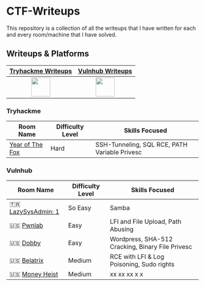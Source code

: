 # CTF-Writeups

This repository is a collection of all the writeups that I have written for each and every room/machine that I have solved.



## Writeups & Platforms

|  [Tryhackme Writeups](./tryhackme/)        | [Vulnhub Writeups](./vulnhub/) | 
|:-----------:|:-----------:|
| <a href="https://www.tryhackme.com"><img src="https://assets.tryhackme.com/img/favicon.png" width="50"></a> | <a href="https://www.vulnhub.com"><img src="https://www.vulnhub.com/static/img/favicon.ico" width="50"></a> |

### Tryhackme

| Room Name                                             | Difficulty Level | Skills Focused                                               |
| ----------------------------------------------------- | ---------------- | ------------------------------------------------------------ |
| [Year of The Fox](./tryhackme/hard/yearofthefox) 	| Hard             | SSH-Tunneling, SQL RCE, PATH Variable Privesc                             |

### Vulnhub

| Room Name                                             | Difficulty Level | Skills Focused                                               |
| ----------------------------------------------------- | ---------------- | ------------------------------------------------------------ |
| :tr: [LazySysAdmin: 1](./vulnhub/lazyadmin) 	| So Easy             | Samba   |
| :us: [Pwnlab](./vulnhub/pwnlab) 	| Easy             | LFI and File Upload, Path Abusing   |
| :us: [Dobby](./vulnhub/dobby) 	| Easy             | Wordpress, SHA-512 Cracking, Binary File Privesc                            |
| :us: [Belatrix](./vulnhub/belatrix) 	| Medium             | RCE with LFI & Log Poisoning, Sudo rights   |
| :us: [Money Heist](./vulnhub/money_heist_1.1) 	| Medium             | xx xx xx x	x   |
